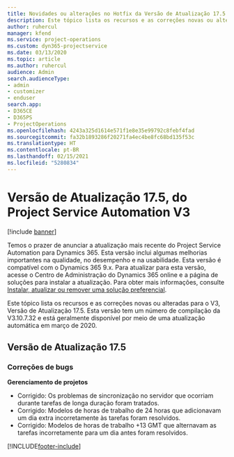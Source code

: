 ```yaml
---
title: Novidades ou alterações no Hotfix da Versão de Atualização 17.5 do Project Service Automation V3
description: Este tópico lista os recursos e as correções novas ou alteradas disponíveis na Versão de Atualização 17.5 do Project Service Automation V3.
author: ruhercul
manager: kfend
ms.service: project-operations
ms.custom: dyn365-projectservice
ms.date: 03/13/2020
ms.topic: article
ms.author: ruhercul
audience: Admin
search.audienceType:
- admin
- customizer
- enduser
search.app:
- D365CE
- D365PS
- ProjectOperations
ms.openlocfilehash: 4243a325d1614e571f1e8e35e99792c8febf4fad
ms.sourcegitcommit: fa32b1893286f20271fa4ec4be8fc68bd135f53c
ms.translationtype: HT
ms.contentlocale: pt-BR
ms.lasthandoff: 02/15/2021
ms.locfileid: "5280834"
---
```

# <a name="project-service-automation-update-release-175-v3"></a>Versão de Atualização 17.5, do Project Service Automation V3

[!include [banner](../includes/psa-now-project-operations.md)]

Temos o prazer de anunciar a atualização mais recente do Project Service Automation para Dynamics 365. Esta versão inclui algumas melhorias importantes na qualidade, no desempenho e na usabilidade.  Esta versão é compatível com o Dynamics 365 9.x. Para atualizar para esta versão, acesse o Centro de Administração do Dynamics 365 online e a página de soluções para instalar a atualização. Para obter mais informações, consulte [Instalar, atualizar ou remover uma solução preferencial](https://docs.microsoft.com/power-platform/admin/install-remove-preferred-solution).

Este tópico lista os recursos e as correções novas ou alteradas para o V3, Versão de Atualização 17.5. Esta versão tem um número de compilação da V3.10.7.32 e está geralmente disponível por meio de uma atualização automática em março de 2020.


## <a name="update-release-175"></a>Versão de Atualização 17.5

### <a name="bug-fixes"></a>Correções de bugs


**Gerenciamento de projetos**

- Corrigido: Os problemas de sincronização no servidor que ocorriam durante tarefas de longa duração foram tratados.
- Corrigido: Modelos de horas de trabalho de 24 horas que adicionavam um dia extra incorretamente às tarefas foram resolvidos.
- Corrigido: Modelos de horas de trabalho +13 GMT que alternavam as tarefas incorretamente para um dia antes foram resolvidos.



[!INCLUDE[footer-include](../includes/footer-banner.md)]